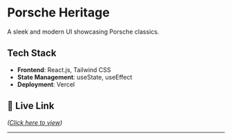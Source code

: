 # Porsche Heritage
A sleek and modern UI showcasing Porsche classics.
## Tech Stack
- **Frontend**: React.js, Tailwind CSS
- **State Management**: useState, useEffect
- **Deployment**: Vercel
  
## 🔗 Live Link
*([Click here to view](https://porsche-lilac.vercel.app/))*

---
